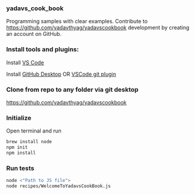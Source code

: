 ### yadavs_cook_book
Programming samples with clear examples. Contribute to https://github.com/yadavthyag/yadavscookbook development by creating an account on GitHub.

### Install tools and plugins:
 Install 
  [VS Code](https://code.visualstudio.com/download)
   
 Install 
  [GitHub Desktop](https://desktop.github.com/) 
  OR 
  [VSCode git plugin](https://code.visualstudio.com/docs/editor/github)
      

### Clone from repo to any folder via git desktop
https://github.com/yadavthyag/yadavscookbook

### Initialize
Open terminal and run

```bash
brew install node
npm init
npm install
```

### Run tests
```bash
node <"Path to JS file">
node recipes/WelcomeToYadavsCookBook.js 
``` 
